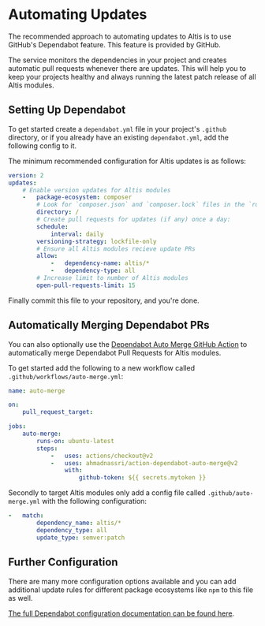 # Automating Updates

The recommended approach to automating updates to Altis is to use GitHub's Dependabot feature. This feature is provided by GitHub.

The service monitors the dependencies in your project and creates automatic pull requests whenever there are updates. This will help
you to keep your projects healthy and always running the latest patch release of all Altis modules.

## Setting Up Dependabot

To get started create a `dependabot.yml` file in your project's `.github` directory, or if you already have an
existing `dependabot.yml`, add the following config to it.

The minimum recommended configuration for Altis updates is as follows:

```yaml
version: 2
updates:
    # Enable version updates for Altis modules
    -   package-ecosystem: composer
        # Look for `composer.json` and `composer.lock` files in the `root` directory
        directory: /
        # Create pull requests for updates (if any) once a day:
        schedule:
            interval: daily
        versioning-strategy: lockfile-only
        # Ensure all Altis modules recieve update PRs
        allow:
            -   dependency-name: altis/*
            -   dependency-type: all
        # Increase limit to number of Altis modules
        open-pull-requests-limit: 15
```

Finally commit this file to your repository, and you're done.

## Automatically Merging Dependabot PRs

You can also optionally use the [Dependabot Auto Merge GitHub Action](https://github.com/marketplace/actions/dependabot-auto-merge)
to automatically merge Dependabot Pull Requests for Altis modules.

To get started add the following to a new workflow called `.github/workflows/auto-merge.yml`:

```yaml
name: auto-merge

on:
    pull_request_target:

jobs:
    auto-merge:
        runs-on: ubuntu-latest
        steps:
            -   uses: actions/checkout@v2
            -   uses: ahmadnassri/action-dependabot-auto-merge@v2
                with:
                    github-token: ${{ secrets.mytoken }}
```

Secondly to target Altis modules only add a config file called `.github/auto-merge.yml` with the following configuration:

```yaml
-   match:
        dependency_name: altis/*
        dependency_type: all
        update_type: semver:patch
```

## Further Configuration

There are many more configuration options available and you can add additional update rules for different package ecosystems like
`npm` to this file as well.

[The full Dependabot configuration documentation can be found here](https://help.github.com/en/github/administering-a-repository/configuration-options-for-dependency-updates).
